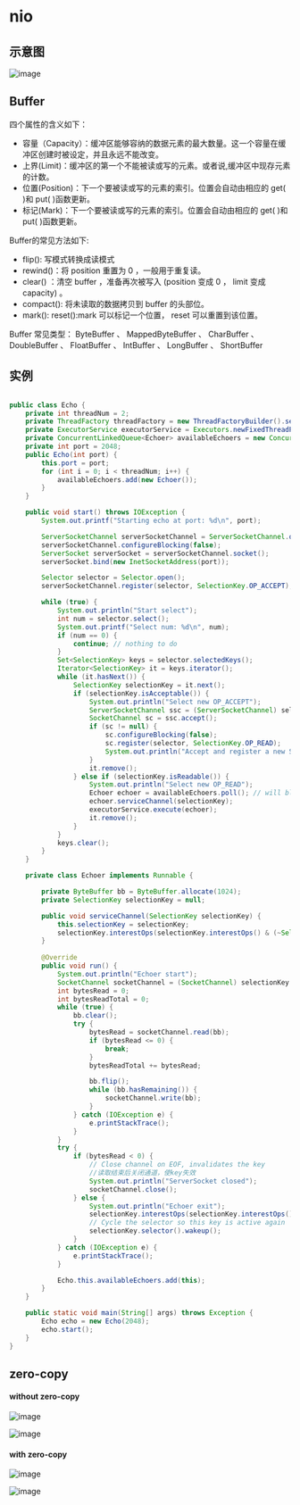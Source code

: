 # nio
## 示意图

![image](https://github.com/mvpanda/projects/blob/master/java/imgs/nio.png)

## Buffer

四个属性的含义如下：

* 容量（Capacity）：缓冲区能够容纳的数据元素的最大数量。这一个容量在缓冲区创建时被设定，并且永远不能改变。
* 上界(Limit)：缓冲区的第一个不能被读或写的元素。或者说,缓冲区中现存元素的计数。
* 位置(Position)：下一个要被读或写的元素的索引。位置会自动由相应的 get( )和 put( )函数更新。
* 标记(Mark)：下一个要被读或写的元素的索引。位置会自动由相应的 get( )和 put( )函数更新。

Buffer的常见方法如下:

* flip(): 写模式转换成读模式
* rewind()：将 position 重置为 0 ，一般用于重复读。
* clear() ：清空 buffer ，准备再次被写入 (position 变成 0 ， limit 变成 capacity) 。
* compact(): 将未读取的数据拷贝到 buffer 的头部位。
* mark(): reset():mark 可以标记一个位置， reset 可以重置到该位置。

Buffer 常见类型： ByteBuffer 、 MappedByteBuffer 、 CharBuffer 、 DoubleBuffer 、 FloatBuffer 、 IntBuffer 、 LongBuffer 、 ShortBuffer 

## 实例

```java

public class Echo {
    private int threadNum = 2;
    private ThreadFactory threadFactory = new ThreadFactoryBuilder().setNameFormat("Echoer-%d").setDaemon(false).build();
    private ExecutorService executorService = Executors.newFixedThreadPool(threadNum, threadFactory);
    private ConcurrentLinkedQueue<Echoer> availableEchoers = new ConcurrentLinkedQueue<Echoer>();
    private int port = 2048;
    public Echo(int port) {
        this.port = port;
        for (int i = 0; i < threadNum; i++) {
            availableEchoers.add(new Echoer());
        }
    }

    public void start() throws IOException {
        System.out.printf("Starting echo at port: %d\n", port);

        ServerSocketChannel serverSocketChannel = ServerSocketChannel.open();
        serverSocketChannel.configureBlocking(false);
        ServerSocket serverSocket = serverSocketChannel.socket();
        serverSocket.bind(new InetSocketAddress(port));

        Selector selector = Selector.open();
        serverSocketChannel.register(selector, SelectionKey.OP_ACCEPT);

        while (true) {
            System.out.println("Start select");
            int num = selector.select();
            System.out.printf("Select num: %d\n", num);
            if (num == 0) {
                continue; // nothing to do
            }
            Set<SelectionKey> keys = selector.selectedKeys();
            Iterator<SelectionKey> it = keys.iterator();
            while (it.hasNext()) {
                SelectionKey selectionKey = it.next();
                if (selectionKey.isAcceptable()) {
                    System.out.println("Select new OP_ACCEPT");
                    ServerSocketChannel ssc = (ServerSocketChannel) selectionKey.channel();
                    SocketChannel sc = ssc.accept();
                    if (sc != null) {
                        sc.configureBlocking(false);
                        sc.register(selector, SelectionKey.OP_READ);
                        System.out.println("Accept and register a new SocketChannel");
                    }
                    it.remove();
                } else if (selectionKey.isReadable()) {
                    System.out.println("Select new OP_READ");
                    Echoer echoer = availableEchoers.poll(); // will block...
                    echoer.serviceChannel(selectionKey);
                    executorService.execute(echoer);
                    it.remove();
                }
            }
            keys.clear();
        }
    }

    private class Echoer implements Runnable {

        private ByteBuffer bb = ByteBuffer.allocate(1024);
        private SelectionKey selectionKey = null;

        public void serviceChannel(SelectionKey selectionKey) {
            this.selectionKey = selectionKey;
            selectionKey.interestOps(selectionKey.interestOps() & (~SelectionKey.OP_READ));
        }
        
        @Override
        public void run() {
            System.out.println("Echoer start");
            SocketChannel socketChannel = (SocketChannel) selectionKey.channel();
            int bytesRead = 0;
            int bytesReadTotal = 0;
            while (true) {
                bb.clear();
                try {
                    bytesRead = socketChannel.read(bb);
                    if (bytesRead <= 0) {
                        break;
                    }
                    bytesReadTotal += bytesRead;

                    bb.flip();
                    while (bb.hasRemaining()) {
                        socketChannel.write(bb);
                    }
                } catch (IOException e) {
                    e.printStackTrace();
                }
            }
            try {
                if (bytesRead < 0) {
                    // Close channel on EOF, invalidates the key
                    //读取结束后关闭通道，使key失效
                    System.out.println("ServerSocket closed");
                    socketChannel.close();
                } else {
                    System.out.println("Echoer exit");
                    selectionKey.interestOps(selectionKey.interestOps() | SelectionKey.OP_READ);
                    // Cycle the selector so this key is active again
                    selectionKey.selector().wakeup();
                }
            } catch (IOException e) {
                e.printStackTrace();
            }

            Echo.this.availableEchoers.add(this);
        }
    }

    public static void main(String[] args) throws Exception {
        Echo echo = new Echo(2048);
        echo.start();
    }
}


```

## zero-copy

#### without zero-copy

![image](https://github.com/mvpanda/projects/blob/master/java/imgs/zerocopy-off-mem.gif)

![image](https://github.com/mvpanda/projects/blob/master/java/imgs/zerocopy-off-syscall.gif)

#### with zero-copy

![image](https://github.com/mvpanda/projects/blob/master/java/imgs/zerocopy-on-mem.gif)

![image](https://github.com/mvpanda/projects/blob/master/java/imgs/zerocopy-on-syscall.gif)
